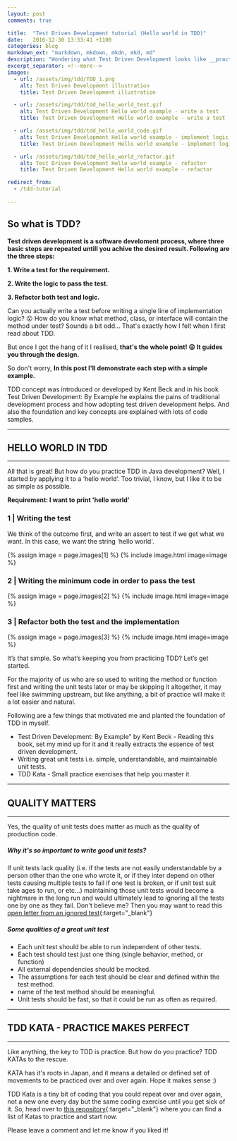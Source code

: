 ```yaml
---
layout: post
comments: true

title:  "Test Driven Development tutorial (Hello world in TDD)"
date:   2016-12-30 13:33:41 +1100
categories: blog
markdown_ext: "markdown, mkdown, mkdn, mkd, md"
description: "Wondering what Test Driven Development looks like __practically__? Then this is for you. Why not give TDD a try and see how you like it?"
excerpt_separator: <!--more-->
images: 
  - url: /assets/img/tdd/TDD_1.png
    alt: Test Driven Development illustration
    title: Test Driven Development illustration

  - url: /assets/img/tdd/tdd_hello_world_test.gif
    alt: Test Driven Development Hello world example - write a test
    title: Test Driven Development Hello world example - write a test

  - url: /assets/img/tdd/tdd_hello_world_code.gif
    alt: Test Driven Development Hello world example - implement logic
    title: Test Driven Development Hello world example - implement logic

  - url: /assets/img/tdd/tdd_hello_world_refactor.gif
    alt: Test Driven Development Hello world example - refactor
    title: Test Driven Development Hello world example - refactor

redirect_from:
  - /tdd-tutorial
 
---
```


## So what is TDD?

__Test driven development is a software develoment process, where three basic steps are repeated untill you achive the desired result. Following are the three steps:__

__1. Write a test for the requirement.__

__2. Write the logic to pass the test.__

__3. Refactor both test and logic.__

Can you actually write a test before writing a single line of implementation logic? :open_mouth: How do you know what method, class, or interface will contain the method under test? Sounds a bit odd...
That's exactly how I felt when I first read about TDD. 

But once I got the hang of it I realised, __that's the whole point! :stuck_out_tongue_winking_eye: It guides you through the design.__

So don't worry, __In this post I'll demonstrate each step with a simple example.__

TDD concept was introduced or developed by Kent Beck and in his book Test Driven Development: By Example he explains the pains of traditional development process and how adopting test driven development helps. And also the foundation and key concepts are explained with lots of code samples.

<hr>

## HELLO WORLD IN TDD

<hr> 

All that is great! But how do you practice TDD in Java development?
Well, I started by applying it to a ‘hello world’. Too trivial, I know, but I like it to be as simple as possible.

__Requirement: I want to print 'hello world'__

### 1 | Writing the test

We think of the outcome first, and write an assert to test if we get what we want. In this case, we want the string 'hello world'.

<div class="code-border gif">
{% assign image = page.images[1] %}
{% include image.html image=image %}
</div>



### 2 | Writing the minimum code in order to pass the test

<div class="code-border">
{% assign image = page.images[2] %}
{% include image.html image=image %}
</div>



### 3 | Refactor both the test and the implementation

<div class="code-border">
{% assign image = page.images[3] %}
{% include image.html image=image %}
</div>

It’s that simple. So what’s keeping you from practicing TDD? Let’s get started.

For the majority of us who are so used to writing the method or function first and writing the unit tests later or may be skipping it altogether, it may feel like swimming upstream, but like anything, a bit of practice will make it a lot easier and natural.

Following are a few things that motivated me and planted the foundation of TDD in myself.

- Test Driven Development: By Example" by Kent Beck - Reading this book, set my mind up for it and it really extracts the essence of test driven development.
- Writing great unit tests i.e. simple, understandable, and maintainable unit tests.
- TDD Kata - Small practice exercises that help you master it.


<hr>

## QUALITY MATTERS

<hr> 

Yes, the quality of unit tests does matter as much as the quality of production code.
 
##### Why it's so important to write good unit tests?

If unit tests lack quality (i.e. if the tests are not easily understandable by a person other than the one who wrote it,
or if they inter depend on other tests causing multiple tests to fail if one test is broken,
or if unit test suit take ages to run, or etc...) maintaining those unit tests would become a nightmare in the long run and would ultimately lead to ignoring all the tests one by one as they fail. Don't believe me? Then you may want to read this [open letter from an ignored test](https://dzone.com/articles/open-letter-from-an-ignored-test){:target="_blank"}


##### Some qualities of a great unit test

- Each unit test should be able to run independent of other tests.
- Each test should test just one thing (single behavior, method, or function)
- All external dependencies should be mocked.
- The assumptions for each test should be clear and defined within the test method.
- name of the test method should be meaningful.
- Unit tests should be fast, so that it could be run as often as required.

<hr>

## TDD KATA - PRACTICE MAKES PERFECT

<hr> 


Like anything, the key to TDD is practice. But how do you practice? TDD KATAs to the rescue.

KATA has it's roots in Japan, and it means a detailed or defined set of movements to be practiced over and over again. Hope it makes sense :)

TDD Kata is a tiny bit of coding that you could repeat over and over again, not a new one every day but the same coding exercise until you get sick of it. So, head over to [this repository](https://github.com/mwhelan/Katas){:target="_blank"} where you can find a list of Katas to practice and start now.


Please leave a comment and let me know if you liked it!